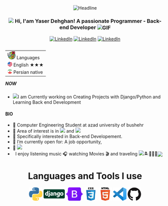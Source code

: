   <div align=center>
        <img src="https://readme-typing-svg.herokuapp.com?color=%236FDA44&size=32&center=true&vCenter=true&width=600&height=50&lines=Hello+World!" alt="Headline" />
    </div>

<h3 align="center"> 
    <img src="https://media.giphy.com/media/hvRJCLFzcasrR4ia7z/giphy.gif" width="21"></a> Hi, I'am Yaser Dehghan! A passionate Programmer - Back-end Developer <img align="center" alt="GIF" width="30"  src="https://media.giphy.com/media/H6KusZ8pzxtyymblnE/giphy.gif" width="36"/>
</h3> 
 
<p align="center"> 
    <a href="https://www.linkedin.com/in/yaser-dehghan-back-end" target="_blank"><img alt="LinkedIn" src="https://img.shields.io/badge/LinkedIn-0077B5?style=for-the-badge&logo=linkedin&logoColor=white"></a>
    <a href="https://t.me/Yaser11138" target="_blank"><img alt="LinkedIn" src="https://img.shields.io/badge/Telegram-1DA1F2?style=for-the-badge&logo=telegram&logoColor=white"></a>
    <a href="mailto:ydahgan@gmail.com" target="_blank"><img alt="LinkedIn" src="https://img.shields.io/badge/Gmail-D14836?style=for-the-badge&logo=gmail&logoColor=white"></a>
</p> 

<table align="right">
    <tr><td><img src="https://github.com/yaser11138/yaser11138/blob/main/3898082.svg" width="25"> Languages</a></td></tr>
    <tr><td><img src="https://github.com/yaser11138/yaser11138/blob/main/197484.svg" height="15"> English ★★★</td></tr>
     <tr><td><img src="https://github.com/yaser11138/yaser11138/blob/main/Persian.png" height="15"> Persian native</td></tr>
</table>


##### NOW
- <img src="https://github.com/TheDudeThatCode/TheDudeThatCode/blob/master/Assets/Developer.gif" width="28">I am Currently working on Creating Projects with Django/Python and Learning Back end Development

#### BIO

- 🏢 Computer Engineering Student at azad university of bushehr 
- 🔭 Area of interest is in <img src="https://img.shields.io/badge/Web-green"> and <img src="https://img.shields.io/badge/Computer Science-red">
- 🎯 Specifically interested in Back-end Developement.
- 🤔 I’m currently open for: A job opportunity,
- 🌱 <img src="https://img.shields.io/badge/ I Never Stop Learning-red">
- &nbsp; I enjoy listening music 🎧 watching Movies 🎬 and traveling <img src="https://media.giphy.com/media/VgCDAzcKvsR6OM0uWg/giphy.gif" width="30">🏝️🗻🌄🗿<img align ='center' width ='20' src="https://github.com/TheDudeThatCode/TheDudeThatCode/blob/master/Assets/Earth.gif" width="18">

<h1 align="center"> Languages and Tools I use </h1>
<p align="center">
    <code><a href="https://www.python.org/"><img alt="Python" title="Python" src="./assets/python.png" height="42"></a></code>
    <code><a href="https://www.djangoproject.com/"><img alt="Django" title="Django" src="./assets/Django-Logo.png" height="42"></a></code>
    <code><a href="https://getbootstrap.com"><img alt="Bootstrap" title="Bootstrap" src="./assets/Bootstrap_logo.png" height="42"></a></code>
    <code><a href="https://www.w3.org/Style/CSS/Overview.en.html"><img alt="CSS 3" title="CSS 3" src="./assets/css.png" height="42"></a></code>
    <code><a href="https://en.wikipedia.org/wiki/HTML"><img alt="HTML 5" title="HTML 5" src="./assets/html.png" height="42"></a></code>
    <code><a href="https://code.visualstudio.com/"><img alt="Vs code" title="Vs code" src="./assets/vscode.png" height="42"></a></code>
    <code><a href="https://github.com/"><img alt="GitHub" title="GitHub" src="./assets/github.png" height="42"></a></code>
</p>